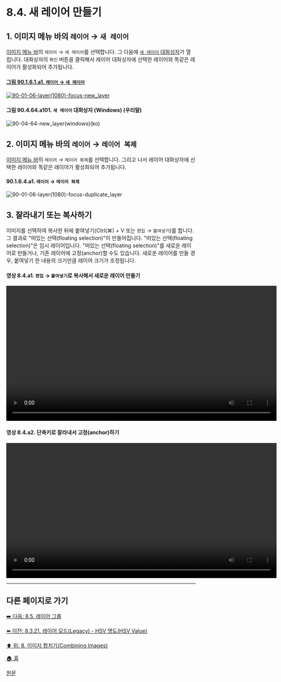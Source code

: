 # 8.4. 새 레이어 만들기
## 1. 이미지 메뉴 바의 `레이어` → `새 레이어`
[이미지 메뉴 바](./03-02-02-image-windowx-02-image-menu.md#32222-이미지-메뉴-바의-위치macos)의 `레이어` → `새 레이어`를 선택합니다. 그 다음에 [`새 레이어` 대화상자](./16-07-02-new-layer.md)가 열립니다. 대화상자의 `확인` 버튼을 클릭해서 레이어 대화상자에 선택한 레이어와 똑같은 레이어가 활성화되어 추가됩니다.

#### [그림 90.1.6.1.a1. `레이어` → `새 레이어`](https://wonder13662.github.io/gimp/2.10.36_ko/90-01-06-layerx-01-new_layer.html#90161a1-%EB%A0%88%EC%9D%B4%EC%96%B4--%EC%83%88-%EB%A0%88%EC%9D%B4%EC%96%B4)
[![90-01-06-layer(1080)-focus-new_layer](https://github.com/wonder13662/gimp/assets/15767104/0ed82adb-7ea5-4238-ad3b-c669e6ce926a)](https://wonder13662.github.io/gimp/2.10.36_ko/90-01-06-layerx-01-new_layer.html#90161a1-%EB%A0%88%EC%9D%B4%EC%96%B4--%EC%83%88-%EB%A0%88%EC%9D%B4%EC%96%B4)

#### 그림 90.4.64.a101. `새 레이어` 대화상자 (Windows) (우리말)
![90-04-64-new_layer(windows)(ko)](https://github.com/wonder13662/gimp/assets/15767104/7e0337c7-1786-4630-822d-47832eaee97a)

## 2. 이미지 메뉴 바의 `레이어` → `레이어 복제`
[이미지 메뉴 바](./03-02-02-image-windowx-02-image-menu.md#32222-이미지-메뉴-바의-위치macos)의 `레이어` → `레이어 복제`를 선택합니다. 그리고 나서 레이어 대화상자에 선택한 레이어와 똑같은 레이어가 활성화되어 추가됩니다.

#### 90.1.6.4.a1. `레이어` → `레이어 복제`
![90-01-06-layer(1080)-focus-duplicate_layer](https://github.com/wonder13662/gimp/assets/15767104/12de471a-4720-4393-83c6-80546a8815c7)

## 3. 잘라내기 또는 복사하기
이미지를 선택하여 복사한 뒤에 붙여넣기(Ctrl(⌘) + V 또는 `편집` → `붙여넣기`)를 합니다. 그 결과로 "떠있는 선택(floating selection)"이 만들어집니다. "떠있는 선택(floating selection)"은 임시 레이어입니다. "떠있는 선택(floating selection)"를 새로운 레이어로 만들거나, 기존 레이어에 고정(anchor)할 수도 있습니다. 새로운 레이어를 만들 경우, 붙여넣기 한 내용의 크기만큼 레이어 크기가 조정됩니다.

#### 영상 8.4.a1. `편집` → `붙여넣기`로 복사해서 새로운 레이어 만들기
<video controls="controls" width="720"  src="https://github.com/wonder13662/gimp/assets/15767104/f8692879-8260-4957-a3c9-22373c6817ad"></video>

#### 영상 8.4.a2. 단축키로 잘라내서 고정(anchor)하기
<video controls="controls" width="720"  src="https://github.com/wonder13662/gimp/assets/15767104/75c81567-91ea-4306-a716-037fd0264037"></video>

***

## 다른 페이지로 가기
[➡️ 다음: 8.5. 레이어 그룹](./08-05-layer-groups.md)

[⬅️ 이전: 8.3.21. 레이어 모드(Legacy) - HSV 명도(HSV Value)](./08-03-legacy-layer-modesx-21-hsv_components_layer_mode-hsv_value.md)

[⬆️ 위: 8. 이미지 합치기(Combining Images)](./08-00-combining-images.md)

[🏠 홈](./00-home.md)

[원문](https://docs.gimp.org/2.10/ko/gimp-using-layers.html)